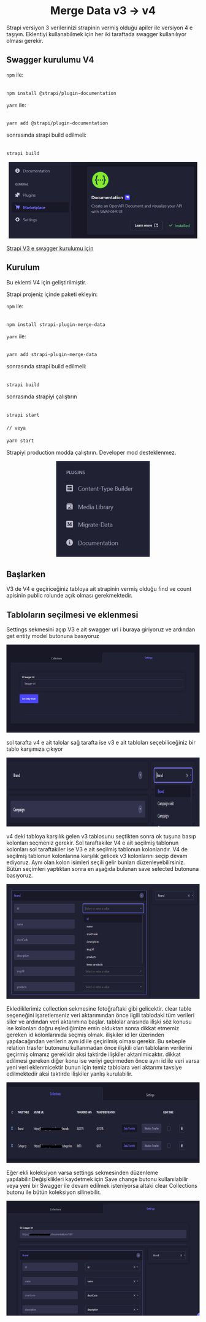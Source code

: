 
<h1  align="center">Merge Data v3 → v4</h1>

  

Strapi versiyon 3 verilerinizi strapinin vermiş olduğu apiler ile versiyon 4 e taşıyın. Eklentiyi kullanabilmek için her iki taraftada swagger kullanılıyor olması gerekir.

  

## Swagger kurulumu V4

  

`npm` ile:

```bash

npm install @strapi/plugin-documentation

```

  

`yarn` ile:

```bash

yarn add @strapi/plugin-documentation

```

  

sonrasında strapi build edilmeli:

```bash

strapi build

```

<p  align="center">

<img  src="https://raw.githubusercontent.com/OgzaTech/strapi-plugin-migrate-data/main/assets/swagger_installed.png"  alt="Migrate-data"  height="200"  />

</p>

  

[Strapi V3 e swagger kurulumu için](https://docs-v3.strapi.io/developer-docs/latest/development/plugins/documentation.html)

  

## Kurulum

  

Bu eklenti V4 için geliştirilmiştir.

  

Strapi projeniz içinde paketi ekleyin:

  

`npm` ile:

```bash

npm install strapi-plugin-merge-data

```

  

`yarn` ile:

```bash

yarn add strapi-plugin-merge-data

```

  

sonrasında strapi build edilmeli:

```bash

strapi build

```

  

sonrasında strapiyi çalıştırın

```bash

strapi start

// veya

yarn start

```

  

Strapiyi production modda çalıştırın. Developer mod desteklenmez.

  
  

<p  align="center">

<img  src="https://raw.githubusercontent.com/OgzaTech/strapi-plugin-migrate-data/main/assets/installed_migrate_data.png"  alt="Migrate-data"  height="250"  />

</p>

  

## Başlarken

  

V3 de V4 e geçiriceğiniz tabloya ait strapinin vermiş olduğu find ve count apisinin public rolunde açık olması gerekmektedir.

  

## Tabloların seçilmesi ve eklenmesi

  

Settings sekmesini açıp V3 e ait swagger url i buraya giriyoruz ve ardından get entity model butonuna basıyoruz

  

<p  align="center">

<img  src="https://raw.githubusercontent.com/OgzaTech/strapi-plugin-migrate-data/main/assets/settings.png"  alt="Migrate-data"  height="230"  />

</p>

  

sol tarafta v4 e ait talolar sağ tarafta ise v3 e ait tabloları seçebiliceğiniz bir tablo karşımıza çıkıyor

  

<p  align="center">

<img  src="https://raw.githubusercontent.com/OgzaTech/strapi-plugin-migrate-data/main/assets/settings_table.png"  alt="Migrate-data"  height="180"  />

</p>

  

v4 deki tabloya karşılık gelen v3 tablosunu seçtikten sonra ok tuşuna basıp kolonları seçmeniz gerekir. Sol taraftakiler V4 e ait seçilmiş tablonun kolonları sol taraftakiler ise V3 e ait seçilmiş tablonun kolonlarıdır. V4 de seçilmiş tablonun kolonlarına karşılık gelicek v3 kolonlarını seçip devam ediyoruz. Aynı olan kolon isimleri seçili gelir bunları düzenleyebilirsiniz. Bütün seçimleri yaptıktan sonra en aşağıda bulunan save selected butonuna basıyoruz.

  

<p  align="center">

<img  src="https://raw.githubusercontent.com/OgzaTech/strapi-plugin-migrate-data/main/assets/settings_select_column.png"  alt="Migrate-data"  height="300"  />

</p>

  

Eklediklerimiz collection sekmesine fotoğraftaki gibi gelicektir. clear table seçeneğini işaretlerseniz veri aktarımından önce ilgili tablodaki tüm verileri siler ve ardından veri aktarımına başlar. tablolar arasında ilişki söz konusu ise kolonları doğru eşlediğimize emin olduktan sonra dikkat etmemiz gereken id kolonlarınıda seçmiş olmak. ilişkiler id ler üzerinden yapılacağından verilerin aynı id ile geçirilmiş olması gerekir. Bu sebeple relation trasfer butonunu kullanmadan önce ilişkili olan tabloların verilerini geçirmiş olmanız gereklidir aksi taktirde ilişkiler aktarılmicaktır. dikkat edilmesi gereken diğer konu ise veriyi geçirmeden önce aynı id ile veri varsa yeni veri eklenmicektir bunun için temiz tablolara veri aktarımı tavsiye edilmektedir aksi taktirde ilişkiler yanlış kurulabilir.

  

<p  align="center">

<img  src="https://raw.githubusercontent.com/OgzaTech/strapi-plugin-migrate-data/main/assets/collection.png"  alt="Migrate-data"  height="210"  />

</p>

Eğer ekli koleksiyon varsa settings sekmesinden düzenleme yapılabilir.Değişiklikleri kaydetmek için Save change butonu kullanılabilir veya yeni bir Swagger ile devam edilmek isteniyorsa altaki clear Collections butonu ile bütün koleksiyon silinebilir. 

<p  align="center">

<img  src="https://raw.githubusercontent.com/OgzaTech/strapi-plugin-migrate-data/main/assets/edit_collections.png"  alt="Migrate-data"  height="300"  />

</p>
